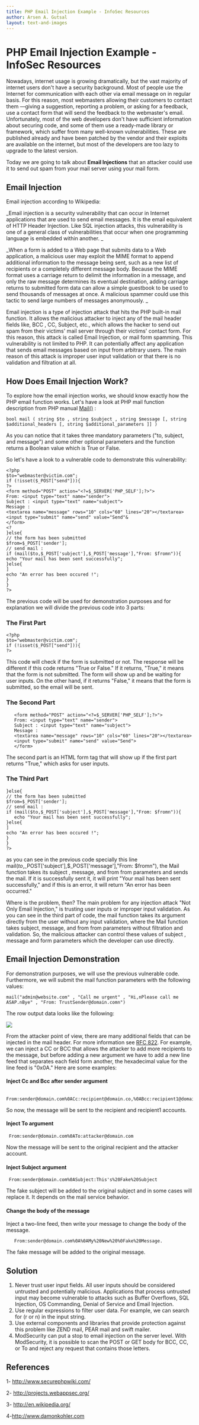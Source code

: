 ```yaml
---
title: PHP Email Injection Example - InfoSec Resources
author: Arsen A. Gutsal
layout: text-and-images
---
```


# PHP Email Injection Example - InfoSec Resources

Nowadays, internet usage is growing dramatically, but the vast majority of internet users don't have a security background. Most of people use the Internet for communication with each other via email message on in regular basis. For this reason, most webmasters allowing their customers to contact them —giving a suggestion, reporting a problem, or asking for a feedback, use a contact form that will send the feedback to the webmaster's email. Unfortunately, most of the web developers don't have sufficient information about securing code, and some of them use a ready-made library or framework, which suffer from many well-known vulnerabilities. These are published already and have been patched by the vendor and their exploits are available on the internet, but most of the developers are too lazy to upgrade to the latest version.

Today we are going to talk about **Email Injections** that an attacker could use it to send out spam from your mail server using your mail form.

## Email Injection

Email injection according to Wikipedia:

_Email injection is a security vulnerability that can occur in Internet applications that are used to send email messages. It is the email equivalent of HTTP Header Injection. Like SQL injection attacks, this vulnerability is one of a general class of vulnerabilities that occur when one programming language is embedded within another.
_

_When a form is added to a Web page that submits data to a Web application, a malicious user may exploit the MIME format to append additional information to the message being sent, such as a new list of recipients or a completely different message body. Because the MIME format uses a carriage return to delimit the information in a message, and only the raw message determines its eventual destination, adding carriage returns to submitted form data can allow a simple guestbook to be used to send thousands of messages at once. A malicious spammer could use this tactic to send large numbers of messages anonymously.
_

Email injection is a type of injection attack that hits the PHP built-in mail function. It allows the malicious attacker to inject any of the mail header fields like, BCC , CC, Subject, etc., which allows the hacker to send out spam from their victims' mail server through their victims' contact form. For this reason, this attack is called Email Injection, or mail form spamming. This vulnerability is not limited to PHP. It can potentially affect any application that sends email messages based on input from arbitrary users. The main reason of this attack is improper user input validation or that there is no validation and filtration at all.

## How Does Email Injection Work?

To explore how the email injection works, we should know exactly how the PHP email function works. Let's have a look at PHP mail function description from PHP manual [Mail()][1] :

    bool mail ( string $to , string $subject , string $message [, string $additional_headers [, string $additional_parameters ]] )

As you can notice that it takes three mandatory parameters ("to, subject, and message") and some other optional parameters and the function returns a Boolean value which is True or False.

So let's have a look to a vulnerable code to demonstrate this vulnerability:

    <?php
    $to="webmaster@victim.com";
    if (!isset($_POST["send"])){
    ?>
    <form method="POST" action="<?=$_SERVER['PHP_SELF'];?>">
    From: <input type="text" name="sender">
    Subject : <input type="text" name="subject">
    Message :
    <textarea name="message" rows="10" cols="60" lines="20"></textarea>
    <input type="submit" name="send" value="Send"&
    </form>
    <?
    }else{
    // the form has been submitted
    $from=$_POST['sender'];
    // send mail :
    if (mail($to,$_POST['subject'],$_POST['message'],"From: $fromn")){
    echo "Your mail has been sent successfully";
    }else{
    ]
    echo "An error has been occured !";
    }
    }
    ?>

The previous code will be used for demonstration purposes and for explanation we will divide the previous code into 3 parts:

### The First Part

    <?php
    $to="webmaster@victim.com";
    if (!isset($_POST["send"])){
    ?>

This code will check if the form is submitted or not. The response will be different if this code returns "True or False." If it returns, "True," it means that the form is not submitted. The form will show up and be waiting for user inputs. On the other hand, if it returns "False," it means that the form is submitted, so the email will be sent.

### The Second Part

       <form method="POST" action="<?=$_SERVER['PHP_SELF'];?>">
       From: <input type="text" name="sender">
       Subject : <input type="text" name="subject">
       Message :
       <textarea name="message" rows="10" cols="60" lines="20"></textarea>
       <input type="submit" name="send" value="Send">
       </form>

The second part is an HTML form tag that will show up if the first part returns "True," which asks for user inputs.

### The Third Part

    }else{
    // the form has been submitted
    $from=$_POST['sender'];
    // send mail :
    if (mail($to,$_POST['subject'],$_POST['message'],"From: $fromn")){
       echo "Your mail has been sent successfully";
    }else{
    ]   
    echo "An error has been occured !";
    }
    }
    ?>

as you can see in the previous code specially this line mail($to,$_POST['subject'],$_POST['message'],"From: $fromn"), the Mail function takes its subject , message, and from from parameters and sends the mail. If it is successfully sent it, it will print "Your mail has been sent successfully," and if this is an error, it will return "An error has been occurred."

Where is the problem, then? The main problem for any injection attack "Not Only Email Injection," is trusting user inputs or improper input validation. As you can see in the third part of code, the mail function takes its argument directly from the user without any input validation, where the Mail function takes subject, message, and from from parameters without filtration and validation. So, the malicious attacker can control these values of subject , message and form parameters which the developer can use directly.

## Email Injection Demonstration

For demonstration purposes, we will use the previous vulnerable code. Furthermore, we will submit the mail function parameters with the following values:

    mail("admin@website.com" , "Call me urgent" , "Hi,nPlease call me ASAP.nBye" , "From: TrustSender@domain.comn")

The row output data looks like the following:

![][2]

From the attacker point of view, there are many additional fields that can be injected in the mail header. For more information see [RFC 822][3]. For example, we can inject a CC or BCC that allows the attacker to add more recipients to the message, but before adding a new argument we have to add a new line feed that separates each field form another, the hexadecimal value for the line feed is "0x0A." Here are some examples:

#### Inject Cc and Bcc after sender argument

     From:sender@domain.com%0ACc:recipient@domain.co,%0ABcc:recipient1@domain.com

So now, the message will be sent to the recipient and recipient1 accounts.

#### Inject To argument

     From:sender@domain.com%0ATo:attacker@domain.com

Now the message will be sent to the original recipient and the attacker account.

#### Inject Subject argument

     From:sender@domain.com%0ASubject:This's%20Fake%20Subject

The fake subject will be added to the original subject and in some cases will replace it. It depends on the mail service behavior.

#### Change the body of the message

Inject a two-line feed, then write your message to change the body of the message.

       From:sender@domain.com%0A%0AMy%20New%20%0Fake%20Message.

The fake message will be added to the original message.

## Solution

1. Never trust user input fields. All user inputs should be considered untrusted and potentially malicious. Applications that process untrusted input may become vulnerable to attacks such as Buffer Overflows, SQL Injection, OS Commanding, Denial of Service and Email Injection.
2. Use regular expressions to filter user data. For example, we can search for (r or n) in the input string.
3. Use external components and libraries that provide protection against this problem like ZEND mail, PEAR mail and swift mailer.
4. ModSecurity can put a stop to email injection on the server level. With ModSecurity, it is possible to scan the POST or GET body for BCC, CC, or To and reject any request that contains those letters.

## References

1- http://www.securephpwiki.com/

2- http://projects.webappsec.org/

3- <http://en.wikipedia.org/>

4-http://www.damonkohler.com

[1]: https://php.net/function.mail
[2]: http://2we26u4fam7n16rz3a44uhbe1bq2.wpengine.netdna-cdn.com/wp-content/uploads/050713_1304_EmailInject1.png
[3]: http://www.ietf.org/rfc/rfc822.txt